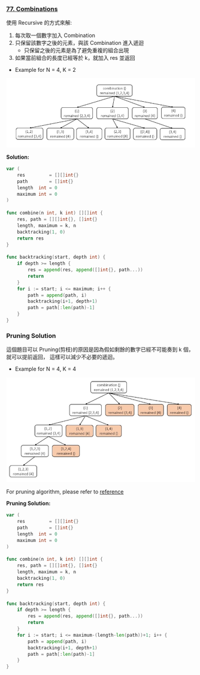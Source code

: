 ### [77. Combinations]

使用 Recursive 的方式來解:
1.	每次取一個數字加入 Combination 
2.	只保留該數字之後的元素，與該 Combination 進入遞迴
	-	只保留之後的元素是為了避免重複的組合出現
3.	如果當前組合的長度已經等於 k，就加入 res 並返回

-	Example for N = 4, K = 2

![](/_image/77.combinations/1.jpg)

**Solution:**
```go
var (
	res         = [][]int{}
	path        = []int{}
	length  int = 0
	maximum int = 0
)

func combine(n int, k int) [][]int {
	res, path = [][]int{}, []int{}
	length, maximum = k, n
	backtracking(1, 0)
	return res
}

func backtracking(start, depth int) {
	if depth >= length {
		res = append(res, append([]int{}, path...))
		return
	}
	for i := start; i <= maximum; i++ {
		path = append(path, i)
		backtracking(i+1, depth+1)
		path = path[:len(path)-1]
	}
}
```

### Pruning Solution

這個題目可以 Pruning(剪枝)的原因是因為假如剩餘的數字已經不可能奏到 k 個，就可以提前返回，
這樣可以減少不必要的遞迴。

-	Example for N = 4, K = 4

![](/_image/77.combinations/2.jpg)

For pruning algorithm, please refer to [reference]

**Pruning Solution:**
```go
var (
	res         = [][]int{}
	path        = []int{}
	length  int = 0
	maximum int = 0
)

func combine(n int, k int) [][]int {
	res, path = [][]int{}, []int{}
	length, maximum = k, n
	backtracking(1, 0)
	return res
}

func backtracking(start, depth int) {
	if depth >= length {
		res = append(res, append([]int{}, path...))
		return
	}
	for i := start; i <= maximum-(length-len(path))+1; i++ {
		path = append(path, i)
		backtracking(i+1, depth+1)
		path = path[:len(path)-1]
	}
}
```

[77. Combinations]: https://leetcode.com/problems/combinations/
[reference]: https://github.com/youngyangyang04/leetcode-master/blob/master/problems/0077.%E7%BB%84%E5%90%88%E4%BC%98%E5%8C%96.md